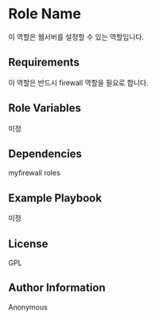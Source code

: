 Role Name
=========

이 역할은 웹서버를 설정할 수 있는 역할입니다.

Requirements
------------

이 역할은 반드시 firewall 역할을 필요로 합니다.

Role Variables
--------------

미정

Dependencies
------------

myfirewall roles

Example Playbook
----------------

미정

License
-------

GPL

Author Information
------------------

Anonymous
